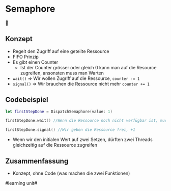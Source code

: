 # Semaphore
🚦

## Konzept
- Regelt den Zugriff auf eine geteilte Ressource
- FIFO Prinzip
- Es gibt einen Counter
	- Ist der Counter grösser oder gleich 0 kann man auf die Resource zugreifen, ansonsten muss man Warten
- `wait()` =\> Wir wollen Zugriff auf die Ressource, `counter -= 1`
- `signal()` =\> Wir brauchen die Ressource nicht mehr `counter += 1`

## Codebeispiel
```swift
let firstStepDone = DispatchSemaphore(value: 1)

firstStepDone.wait() //Wenn die Ressource noch nicht verfügbar ist, muss hier gewartet werden, => Wenn der Wert grösser oder gleich 0 ist, darf der Code fortfahren, immer der Thread der am längsten Wartet darf weitermachen- Nicht auf dem Main Thread aufrufen

firstStepDone.signal() //Wir geben die Ressource frei, +1
```

- Wenn wir den initialen Wert auf zwei Setzen, dürften zwei Threads gleichzeitig auf die Ressource zugreifen

## Zusammenfassung
- Konzept, ohne Code (was machen die zwei Funktionen)

#learning unit#